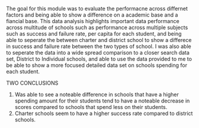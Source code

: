 The goal for this module was to evaluate the performacne across differnet factors and being able to show a difference on a academic base and a fiancial base. This data analysis highlights important data performance across multitude of schools such as performance across multiple subjects such as success and failure rate, per capita for each student, and being able to seperate the between charter and district school to show a differece in success and failure rate between the two types of school. I was also able to seperate the data into a wide spread comparison to a closer search data set, District to Individual schools, and able to use the data provided to me to be able to show a more focused detailed data set on schools spending for each student. 

TWO CONCLUSIONS
1) Was able to see a noteable difference in schools that have a higher spending amount for their students tend to have a noteable decrease in scores compared to schools that spend less on their students.
2) Charter schools seem to have a higher success rate compared to district schools. 

